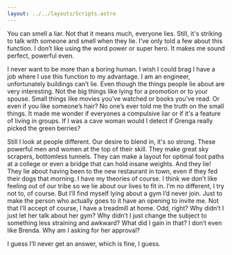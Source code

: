 ```yaml
---
layout: ../../layouts/Scripts.astro
---
```


You can smell a liar. Not that it means much, everyone lies. Still, it's striking to talk with someone and smell when they lie. I’ve only told a few about this function. I don’t like using the word power or super hero. It makes me sound perfect, powerful even.

I never want to be more than a boring human. I wish I could brag I have a job where I use this function to my advantage. I am an engineer, unfortunately buildings can’t lie. Even though the things people lie about are very interesting. Not the big things like lying for a promotion or to your spouse. Small things like movies you’ve watched or books you’ve read. Or even if you like someone’s hair? No one’s ever told me the truth on the small things. It made me wonder if everyones a compulsive liar or if it's a feature of living in groups. If I was a cave woman would I detect if Grenga really picked the green berries? 

Still I look at people different. Our desire to blend in, it's so strong. These powerful men and women at the top of their skill. They make great sky scrapers, bottomless tunnels. They can make a layout for optimal foot paths at a college or even a bridge that can hold insane weights. And they lie! They lie about having been to the new restaurant in town, even if they fed their dogs that morning. I have my theories of course. I think we don’t like feeling out of our tribe so we lie about our lives to fit in. I’m no different, I try not to, of course. But I’ll find myself lying about a gym I’d never join. Just to make the person who actually goes to it have an opening to invite me. Not that I’ll accept of course, I have a treadmill at home. Odd, right? Why didn’t I just let her talk about her gym? Why didn’t I just change the subject to something less straining and awkward? What did I gain in that? I don’t even like Brenda. Why am I asking for her approval? 

I guess I’ll never get an answer, which is fine, I guess. 